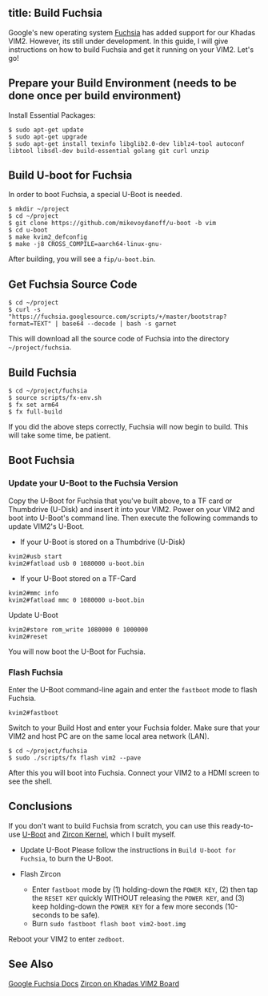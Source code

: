 title: Build Fuchsia
---
Google's new operating system [Fuchsia](https://en.wikipedia.org/wiki/Google_Fuchsia) has added support for our Khadas VIM2. However, its still under development. In this guide, I will give instructions on how to build Fuchsia and get it running on your VIM2. Let's go!

## Prepare your Build Environment (needs to be done once per build environment)
Install Essential Packages:
```
$ sudo apt-get update
$ sudo apt-get upgrade
$ sudo apt-get install texinfo libglib2.0-dev liblz4-tool autoconf libtool libsdl-dev build-essential golang git curl unzip
```
## Build U-boot for Fuchsia
In order to boot Fuchsia, a special U-Boot is needed.
```
$ mkdir ~/project
$ cd ~/project
$ git clone https://github.com/mikevoydanoff/u-boot -b vim
$ cd u-boot
$ make kvim2_defconfig
$ make -j8 CROSS_COMPILE=aarch64-linux-gnu-
```
After building, you will see a `fip/u-boot.bin`.

## Get Fuchsia Source Code
```
$ cd ~/project
$ curl -s "https://fuchsia.googlesource.com/scripts/+/master/bootstrap?format=TEXT" | base64 --decode | bash -s garnet
```
This will download all the source code of Fuchsia into the directory `~/project/fuchsia`.

## Build Fuchsia
```
$ cd ~/project/fuchsia
$ source scripts/fx-env.sh
$ fx set arm64
$ fx full-build
```
If you did the above steps correctly, Fuchsia will now begin to build. This will take some time, be patient.

## Boot Fuchsia

### Update your U-Boot to the Fuchsia Version
Copy the U-Boot for Fuchsia that you've built above, to a TF card or Thumbdrive (U-Disk) and insert it into your VIM2. Power on your VIM2 and boot into U-Boot's command line. Then execute the following commands to update VIM2's U-Boot.

* If your U-Boot is stored on a Thumbdrive (U-Disk)
```
kvim2#usb start
kvim2#fatload usb 0 1080000 u-boot.bin
```
* If your U-Boot stored on a TF-Card
```
kvim2#mmc info
kvim2#fatload mmc 0 1080000 u-boot.bin
```
Update U-Boot
```
kvim2#store rom_write 1080000 0 1000000
kvim2#reset
```
You will now boot the U-Boot for Fuchsia. 

### Flash Fuchsia
Enter the U-Boot command-line again and enter the `fastboot` mode to flash Fuchsia.

```
kvim2#fastboot 
```
Switch to your Build Host and enter your Fuchsia folder. Make sure that your VIM2 and host PC are on the same local area network (LAN).
```
$ cd ~/project/fuchsia
$ sudo ./scripts/fx flash vim2 --pave
```
After this you will boot into Fuchsia. Connect your VIM2 to a HDMI screen to see the shell.

## Conclusions
If you don't want to build Fuchsia from scratch, you can use this ready-to-use [U-Boot](http://www.mediafire.com/file/ilpx433krhzit6j/u-boot.bin) and [Zircon Kernel](http://www.mediafire.com/file/d63ffa2fdyg6uts/vim2-boot.img), which I built myself.

* Update U-Boot
Please follow the instructions in `Build U-boot for Fuchsia`, to burn the U-Boot.

* Flash Zircon
  * Enter `fastboot` mode by (1) holding-down the `POWER KEY`, (2) then tap the `RESET KEY` quickly WITHOUT releasing the `POWER KEY`, and (3) keep holding-down the `POWER KEY` for a few more seconds (10-seconds to be safe).
  * Burn
    `sudo fastboot flash boot vim2-boot.img`

Reboot your VIM2 to enter `zedboot`.

## See Also
[Google Fuchsia Docs](https://fuchsia.googlesource.com/docs/+/master/getting_started.md#Prerequisites)
[Zircon on Khadas VIM2 Board](https://github.com/fuchsia-mirror/zircon/blob/master/docs/targets/khadas-vim.md)
